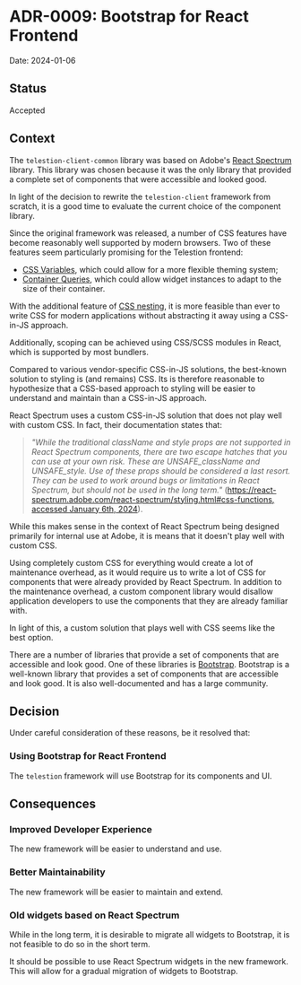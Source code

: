 # ADR-0009: Bootstrap for React Frontend

Date: 2024-01-06

## Status

Accepted

## Context
<!-- The issue that is motivating this decision and any context that influences or constrains the decision. -->

The `telestion-client-common` library was based on Adobe's [React Spectrum](https://react-spectrum.adobe.com/react-spectrum/index.html) library. This library was chosen because it was the only library that provided a complete set of components that were accessible and looked good.

In light of the decision to rewrite the `telestion-client` framework from scratch, it is a good time to evaluate the current choice of the component library.

Since the original framework was released, a number of CSS features have become reasonably well supported by modern browsers. Two of these features seem particularly promising for the Telestion frontend:

- [CSS Variables](https://developer.mozilla.org/en-US/docs/Web/CSS/Using_CSS_custom_properties), which could allow for a more flexible theming system;
- [Container Queries](https://developer.mozilla.org/en-US/docs/Web/CSS/@container), which could allow widget instances to adapt to the size of their container.

With the additional feature of [CSS nesting](https://developer.mozilla.org/en-US/docs/Web/CSS/CSS_Nesting), it is more feasible than ever to write CSS for modern applications without abstracting it away using a CSS-in-JS approach.

Additionally, scoping can be achieved using CSS/SCSS modules in React, which is supported by most bundlers.

Compared to various vendor-specific CSS-in-JS solutions, the best-known solution to styling is (and remains) CSS. Its is therefore reasonable to hypothesize that a CSS-based approach to styling will be easier to understand and maintain than a CSS-in-JS approach.

React Spectrum uses a custom CSS-in-JS solution that does not play well with custom CSS. In fact, their documentation states that:

> *"While the traditional className and style props are not supported in React Spectrum components, there are two escape hatches that you can use at your own risk. These are UNSAFE_className and UNSAFE_style. Use of these props should be considered a last resort. They can be used to work around bugs or limitations in React Spectrum, but should not be used in the long term."* ([https://react-spectrum.adobe.com/react-spectrum/styling.html#css-functions, accessed January 6th, 2024](https://web.archive.org/web/20240106162811/https://react-spectrum.adobe.com/react-spectrum/styling.html#css-functions)).

While this makes sense in the context of React Spectrum being designed primarily for internal use at Adobe, it is means that it doesn't play well with custom CSS.

Using completely custom CSS for everything would create a lot of maintenance overhead, as it would require us to write a lot of CSS for components that were already provided by React Spectrum. In addition to the maintenance overhead, a custom component library would disallow application developers to use the components that they are already familiar with.

In light of this, a custom solution that plays well with CSS seems like the best option.

There are a number of libraries that provide a set of components that are accessible and look good. One of these libraries is [Bootstrap](https://getbootstrap.com/). Bootstrap is a well-known library that provides a set of components that are accessible and look good. It is also well-documented and has a large community.

## Decision
<!-- The change that we're proposing or have agreed to implement. -->

Under careful consideration of these reasons, be it resolved that:

### Using Bootstrap for React Frontend

The `telestion` framework will use Bootstrap for its components and UI.

## Consequences
<!-- What becomes easier, or more difficult to do and any risks introduced by the change that will need to be mitigated? -->

### Improved Developer Experience

The new framework will be easier to understand and use.

### Better Maintainability

The new framework will be easier to maintain and extend.

### Old widgets based on React Spectrum

While in the long term, it is desirable to migrate all widgets to Bootstrap, it is not feasible to do so in the short term.

It should be possible to use React Spectrum widgets in the new framework. This will allow for a gradual migration of widgets to Bootstrap.
